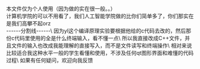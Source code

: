 本文件仅为个人使用（因为做的实在很一般。。）  
计算机学院的可以不用看了，我们人工智能学院做的比你们简单多了，你们那实在是我们高攀不起orz  
------分割线------\\
因为yl这个编译原理实验要根据他给的c代码去改的，然后那份c代码里使用的全是什么终端输入，看不懂一点\\
所以我直接改成C++文件，并且文件的输入也改成我能理解的直接写入，而不是文件读写和终端操作\\
相对来说比较适合我这种水平一般的学生看懂和使用，不涉及任何qt图形界面和难懂的代码过程\\
如果有任何疑问，欢迎向我反馈
